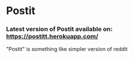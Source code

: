 # Postit

### Latest version of Postit available on: https://postitt.herokuapp.com/

"Postit" is something like simpler version of reddit
